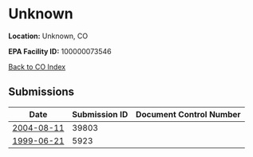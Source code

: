 # Unknown

**Location:** Unknown, CO

**EPA Facility ID:** 100000073546

[Back to CO Index](../../index.md)

## Submissions

| Date | Submission ID | Document Control Number |
|------|--------------|-------------------------|
| [2004-08-11](submissions/39803.md) | 39803 |  |
| [1999-06-21](submissions/5923.md) | 5923 |  |
